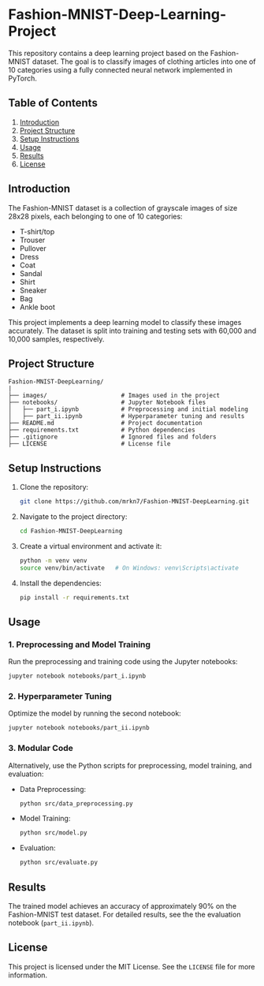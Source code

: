 # Fashion-MNIST-Deep-Learning-Project

This repository contains a deep learning project based on the Fashion-MNIST dataset. The goal is to classify images of clothing articles into one of 10 categories using a fully connected neural network implemented in PyTorch.

## Table of Contents
1. [Introduction](#introduction)
2. [Project Structure](#project-structure)
3. [Setup Instructions](#setup-instructions)
4. [Usage](#usage)
5. [Results](#results)
6. [License](#license)

## Introduction
The Fashion-MNIST dataset is a collection of grayscale images of size 28x28 pixels, each belonging to one of 10 categories:
- T-shirt/top
- Trouser
- Pullover
- Dress
- Coat
- Sandal
- Shirt
- Sneaker
- Bag
- Ankle boot

This project implements a deep learning model to classify these images accurately. The dataset is split into training and testing sets with 60,000 and 10,000 samples, respectively.

## Project Structure
```
Fashion-MNIST-DeepLearning/
|
├── images/                     # Images used in the project
├── notebooks/                  # Jupyter Notebook files
│   ├── part_i.ipynb            # Preprocessing and initial modeling
│   ├── part_ii.ipynb           # Hyperparameter tuning and results
├── README.md                   # Project documentation
├── requirements.txt            # Python dependencies
├── .gitignore                  # Ignored files and folders
├── LICENSE                     # License file
```

## Setup Instructions
1. Clone the repository:
    ```bash
    git clone https://github.com/mrkn7/Fashion-MNIST-DeepLearning.git
    ```
2. Navigate to the project directory:
    ```bash
    cd Fashion-MNIST-DeepLearning
    ```
3. Create a virtual environment and activate it:
    ```bash
    python -m venv venv
    source venv/bin/activate   # On Windows: venv\Scripts\activate
    ```
4. Install the dependencies:
    ```bash
    pip install -r requirements.txt
    ```

## Usage

### 1. Preprocessing and Model Training
Run the preprocessing and training code using the Jupyter notebooks:
```bash
jupyter notebook notebooks/part_i.ipynb
```

### 2. Hyperparameter Tuning
Optimize the model by running the second notebook:
```bash
jupyter notebook notebooks/part_ii.ipynb
```

### 3. Modular Code
Alternatively, use the Python scripts for preprocessing, model training, and evaluation:
- Data Preprocessing:
  ```bash
  python src/data_preprocessing.py
  ```
- Model Training:
  ```bash
  python src/model.py
  ```
- Evaluation:
  ```bash
  python src/evaluate.py
  ```

## Results
The trained model achieves an accuracy of approximately 90% on the Fashion-MNIST test dataset. For detailed results, see the the evaluation notebook (`part_ii.ipynb`).

## License
This project is licensed under the MIT License. See the `LICENSE` file for more information.

